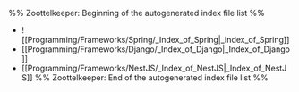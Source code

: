 %% Zoottelkeeper: Beginning of the autogenerated index file list  %%
-  ![[Programming/Frameworks/Spring/_Index_of_Spring|_Index_of_Spring]]
-  [[Programming/Frameworks/Django/_Index_of_Django|_Index_of_Django]]
-  [[Programming/Frameworks/NestJS/_Index_of_NestJS|_Index_of_NestJS]]
%% Zoottelkeeper: End of the autogenerated index file list  %%
